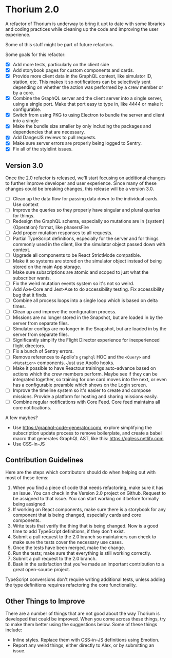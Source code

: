 # Thorium 2.0

A refactor of Thorium is underway to bring it upt to date with some libraries
and coding practices while cleaning up the code and improving the user
experience.

Some of this stuff might be part of future refactors.

Some goals for this refactor:

- [x] Add more tests, particularly on the client side
- [x] Add storybook pages for custom components and cards.
- [x] Provide more client data in the GraphQL context, like simulator ID,
      station, etc. This makes it so notifications can be selectively sent
      depending on whether the action was performed by a crew member or by a
      core.
- [x] Combine the GraphQL server and the client server into a single server,
      using a single port. Make that port easy to type in, like 4444 or make it
      configurable.
- [x] Switch from using PKG to using Electron to bundle the server and client
      into a single
- [x] Make the bundle size smaller by only including the packages and
      dependencies that are necessary.
- [x] Add DangerJS reviews to pull requests.
- [x] Make sure server errors are properly being logged to Sentry.
- [x] Fix all of the stylelint issues.

## Version 3.0

Once the 2.0 refactor is released, we'll start focusing on additional changes to
further improve developer and user experience. Since many of these changes could
be breaking changes, this release will be a version 3.0.

- [ ] Clean up the data flow for passing data down to the individual cards. Use
      context
- [ ] Improve the queries so they properly have singular and plural queries for
      things.
- [ ] Redesign the GraphQL schema, especially so mutations are in
      {system}{Operation} format, like phasersFire
- [ ] Add proper mutation responses to all requests.
- [ ] Partial TypeScript definitions, especially for the server and for things commonly used in the client, like the simulator object passed down with context.
- [ ] Upgrade all components to be React StrictMode compatible.
- [ ] Make it so systems are stored on the simulator object instead of being
      stored on the main App storage.
- [ ] Make sure subscriptions are atomic and scoped to just what the subscriber
      wants.
- [ ] Fix the weird mutation events system so it's not so weird.
- [ ] Add Axe-Core and Jest-Axe to do accessibility testing. Fix accessibility
      bug that it finds.
- [ ] Combine all process loops into a single loop which is based on delta
      times.
- [ ] Clean up and improve the configuration process.
- [ ] Missions are no longer stored in the Snapshot, but are loaded in by the
      server from separate files.
- [ ] Simulator configs are no longer in the Snapshot, but are loaded in by the
      server from separate files.
- [ ] Significantly simplify the Flight Director experience for inexperienced
      flight directors.
- [ ] Fix a bunch of Sentry errors.
- [ ] Remove references to Apollo's `graphql` HOC and the `<Query>` and
      `<Mutation>` components. Just use Apollo hooks.
- [ ] Make it possible to have Reactour trainings auto-advance based on actions
      which the crew members perform. Maybe see if they can be integrated
      together, so training for one card moves into the next, or even has a
      configurable preamble which shows on the Login screen.
- [ ] Improve the timeline system so it's easier to create and compose missions.
      Provide a platform for hosting and sharing missions easily.
- [ ] Combine regular notifications with Core Feed. Core feed maintains all core
      notifications.

A few maybes?

- Use https://graphql-code-generator.com/, explore simplifying the subscription
  update process to remove boilerplate, and create a babel macro that generates
  GraphQL AST, like this: https://gqless.netlify.com
- Use CSS-in-JS

## Contribution Guidelines

Here are the steps which contributors should do when helping out with most of
these items:

1. When you find a piece of code that needs refactoring, make sure it has an
   issue. You can check in the Version 2.0 project on Github. Request to be
   assigned to that issue. You can start working on it before formally being
   assigned.
2. If working on React components, make sure there is a storybook for any
   component that is being changed, especially cards and core components.
3. Write tests that verify the thing that is being changed. Now is a good time
   to add TypeScript definitions, if they don't exist.
4. Submit a pull request to the 2.0 branch so maintainers can check to make sure
   the tests cover the necessary use cases.
5. Once the tests have been merged, make the change.
6. Run the tests; make sure that everything is still working correctly.
7. Submit a pull request to the 2.0 branch.
8. Bask in the satisfaction that you've made an important contribution to a
   great open-source project.

TypeScript conversions don't require writing additional tests, unless adding the
type definitions requires refactoring the core functionality.

## Other Things to Improve

There are a number of things that are not good about the way Thorium is
developed that could be improved. When you come across these things, try to make
them better using the suggestions below. Some of these things include:

- Inline styles. Replace them with CSS-in-JS definitions using Emotion.
- Report any weird things, either directly to Alex, or by submitting an issue.
